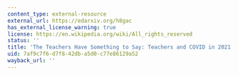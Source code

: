 ```yaml
---
content_type: external-resource
external_url: https://edarxiv.org/h8gac
has_external_license_warning: true
license: https://en.wikipedia.org/wiki/All_rights_reserved
status: ''
title: 'The Teachers Have Something to Say: Teachers and COVID in 2021'
uid: 7af9c7f6-d7f8-42db-a5d0-c77e86129a52
wayback_url: ''
---
```

